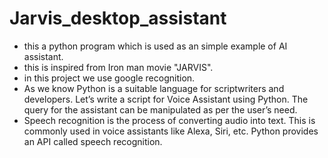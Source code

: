 # Jarvis_desktop_assistant
- this a python program which is used as an simple example of AI assistant. 
- this is inspired from Iron man movie "JARVIS".
- in this project we use google recognition. 
- As we know Python is a suitable language for scriptwriters and developers. Let’s write a script for Voice Assistant using Python. The query for the assistant can be manipulated as per the user’s need. 
- Speech recognition is the process of converting audio into text. This is commonly used in voice assistants like Alexa, Siri, etc. Python provides an API called speech recognition. 
